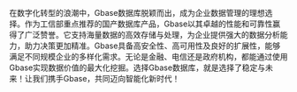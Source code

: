 在数字化转型的浪潮中，Gbase数据库脱颖而出，成为企业数据管理的理想选择。作为工信部重点推荐的国产数据库产品，Gbase以其卓越的性能和可靠性赢得了广泛赞誉。它支持海量数据的高效存储与处理，为企业提供强大的数据分析能力，助力决策更加精准。Gbase具备高安全性、高可用性及良好的扩展性，能够满足不同规模企业的多样化需求。无论是金融、电信还是政府机构，都能通过使用Gbase实现数据价值的最大化挖掘。选择Gbase数据库，就是选择了稳定与未来！让我们携手Gbase，共同迈向智能化新时代！